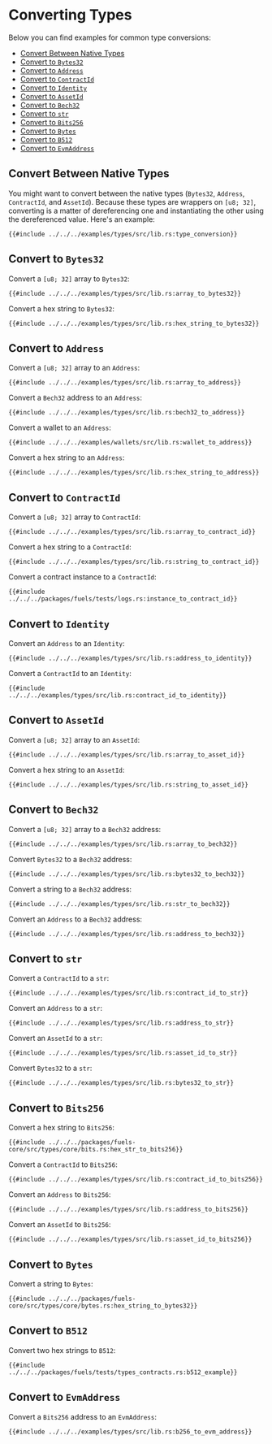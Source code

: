 # Converting Types

Below you can find examples for common type conversions:

- [Convert Between Native Types](#convert-between-native-types)
- [Convert to `Bytes32`](#convert-to-bytes32)
- [Convert to `Address`](#convert-to-address)
- [Convert to `ContractId`](#convert-to-contractid)
- [Convert to `Identity`](#convert-to-identity)
- [Convert to `AssetId`](#convert-to-assetid)
- [Convert to `Bech32`](#convert-to-bech32)
- [Convert to `str`](#convert-to-str)
- [Convert to `Bits256`](#convert-to-bits256)
- [Convert to `Bytes`](#convert-to-bytes)
- [Convert to `B512`](#convert-to-b512)
- [Convert to `EvmAddress`](#convert-to-evmaddress)

## Convert Between Native Types

You might want to convert between the native types (`Bytes32`, `Address`, `ContractId`, and `AssetId`). Because these types are wrappers on `[u8; 32]`, converting is a matter of dereferencing one and instantiating the other using the dereferenced value. Here's an example:

```rust,ignore
{{#include ../../../examples/types/src/lib.rs:type_conversion}}
```

## Convert to `Bytes32`

Convert a `[u8; 32]` array to `Bytes32`:

```rust,ignore
{{#include ../../../examples/types/src/lib.rs:array_to_bytes32}}
```

Convert a hex string to `Bytes32`:

```rust,ignore
{{#include ../../../examples/types/src/lib.rs:hex_string_to_bytes32}}
```

## Convert to `Address`

Convert a `[u8; 32]` array to an `Address`:

```rust,ignore
{{#include ../../../examples/types/src/lib.rs:array_to_address}}
```

Convert a `Bech32` address to an `Address`:

```rust,ignore
{{#include ../../../examples/types/src/lib.rs:bech32_to_address}}
```

Convert a wallet to an `Address`:

```rust,ignore
{{#include ../../../examples/wallets/src/lib.rs:wallet_to_address}}
```

Convert a hex string to an `Address`:

```rust,ignore
{{#include ../../../examples/types/src/lib.rs:hex_string_to_address}}
```

## Convert to `ContractId`

Convert a `[u8; 32]` array to `ContractId`:

```rust,ignore
{{#include ../../../examples/types/src/lib.rs:array_to_contract_id}}
```

Convert a hex string to a `ContractId`:

```rust,ignore
{{#include ../../../examples/types/src/lib.rs:string_to_contract_id}}
```

Convert a contract instance to a `ContractId`:

```rust,ignore
{{#include ../../../packages/fuels/tests/logs.rs:instance_to_contract_id}}
```

## Convert to `Identity`

Convert an `Address` to an `Identity`:

```rust,ignore
{{#include ../../../examples/types/src/lib.rs:address_to_identity}}
```

Convert a `ContractId` to an `Identity`:

```rust,ignore
{{#include ../../../examples/types/src/lib.rs:contract_id_to_identity}}
```

## Convert to `AssetId`

Convert a `[u8; 32]` array to an `AssetId`:

```rust,ignore
{{#include ../../../examples/types/src/lib.rs:array_to_asset_id}}
```

Convert a hex string to an `AssetId`:

```rust,ignore
{{#include ../../../examples/types/src/lib.rs:string_to_asset_id}}
```

## Convert to `Bech32`

Convert a `[u8; 32]` array to a `Bech32` address:

```rust,ignore
{{#include ../../../examples/types/src/lib.rs:array_to_bech32}}
```

Convert `Bytes32` to a `Bech32` address:

```rust,ignore
{{#include ../../../examples/types/src/lib.rs:bytes32_to_bech32}}
```

Convert a string to a `Bech32` address:

```rust,ignore
{{#include ../../../examples/types/src/lib.rs:str_to_bech32}}
```

Convert an `Address` to a `Bech32` address:

```rust,ignore
{{#include ../../../examples/types/src/lib.rs:address_to_bech32}}
```

## Convert to `str`

Convert a `ContractId` to a `str`:

```rust,ignore
{{#include ../../../examples/types/src/lib.rs:contract_id_to_str}}
```

Convert an `Address` to a `str`:

```rust,ignore
{{#include ../../../examples/types/src/lib.rs:address_to_str}}
```

Convert an `AssetId` to a `str`:

```rust,ignore
{{#include ../../../examples/types/src/lib.rs:asset_id_to_str}}
```

Convert `Bytes32` to a `str`:

```rust,ignore
{{#include ../../../examples/types/src/lib.rs:bytes32_to_str}}
```

## Convert to `Bits256`

Convert a hex string to `Bits256`:

```rust,ignore
{{#include ../../../packages/fuels-core/src/types/core/bits.rs:hex_str_to_bits256}}
```

Convert a `ContractId` to `Bits256`:

```rust,ignore
{{#include ../../../examples/types/src/lib.rs:contract_id_to_bits256}}
```

Convert an `Address` to `Bits256`:

```rust,ignore
{{#include ../../../examples/types/src/lib.rs:address_to_bits256}}
```

Convert an `AssetId` to `Bits256`:

```rust,ignore
{{#include ../../../examples/types/src/lib.rs:asset_id_to_bits256}}
```

## Convert to `Bytes`

Convert a string to `Bytes`:

```rust,ignore
{{#include ../../../packages/fuels-core/src/types/core/bytes.rs:hex_string_to_bytes32}}
```

## Convert to `B512`

Convert two hex strings to `B512`:

```rust,ignore
{{#include ../../../packages/fuels/tests/types_contracts.rs:b512_example}}
```

## Convert to `EvmAddress`

Convert a `Bits256` address to an `EvmAddress`:

```rust,ignore
{{#include ../../../examples/types/src/lib.rs:b256_to_evm_address}}
```
